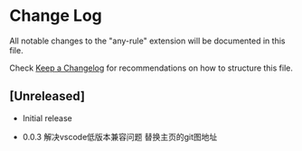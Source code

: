# Change Log

All notable changes to the "any-rule" extension will be documented in this file.

Check [Keep a Changelog](http://keepachangelog.com/) for recommendations on how to structure this file.

## [Unreleased]

- Initial release

- 0.0.3
解决vscode低版本兼容问题
替换主页的git图地址